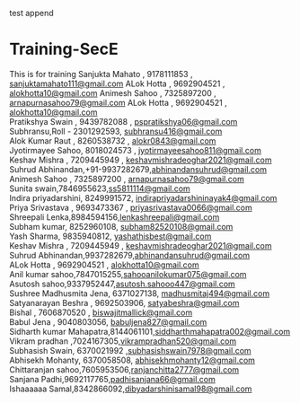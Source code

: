 
test append
# Training-SecE
This is for training
Sanjukta Mahato , 9178111853 , sanjuktamahato111@gmail.com
ALok Hotta , 9692904521 , alokhotta10@gmail.com
Animesh Sahoo , 7325897200 , arnapurnasahoo79@gmail.com
ALok Hotta , 9692904521 , alokhotta10@gmail.com</br>
Pratikshya Swain , 9439782088 , pspratikshya06@gmail.com</br>
Subhransu,Roll - 2301292593, subhransu416@gmail.com</br>
Alok Kumar Raut , 8260538732 , alokr0843@gmail.com</br>
Jyotirmayee Sahoo, 8018024573 , jyotirmayeesahoo811@gmail.com</br>
Keshav Mishra , 7209445949 , keshavmishradeoghar2021@gmail.com</br>
Suhrud Abhinandan,+91-9937282679,abhinandansuhrud@gmail.com </br>
Animesh Sahoo , 7325897200 , arnapurnasahoo79@gmail.com</br>
Sunita swain,7846955623,ss5811114@gmail.com</br>
Indira priyadarshini, 8249991572, indirapriyadarshininayak4@gmail.com</br>
Priya Srivastava , 9693473367 , priyasrivastava0066@gmail.com </br>
Shreepali Lenka,8984594156,lenkashreepali@gmail.com</br>
Subham kumar, 8252960108, subham82520108@gmail.com</br>
Yash Sharma, 9835940812, yashathisbest@gmail.com </br>
Keshav Mishra , 7209445949 , keshavmishradeoghar2021@gmail.com </br>
Suhrud Abhinandan,9937282679,abhinandansuhrud@gmail.com </br>
ALok Hotta , 9692904521 , alokhotta10@gmail.com<br>
Anil kumar sahoo,7847015255,sahooanilokumar075@gmail.com</br>
Asutosh sahoo,9337952447,asutosh.sahooo447@gmail.com</br>
Sushree Madhusmita Jena, 6371027138, madhusmitaj494@gmail.com</br>
Satyanarayan Beshra , 9692503906, satyabeshra@gmail.com</br>
Bishal , 7606870520 , biswajitmallick@gmail.com</br>
Babul Jena , 9040803056, babuljena827@gmail.com</br>
Sidharth kumar Mahapatra,8144061101,siddharthmahapatra002@gmail.com</br>
Vikram pradhan ,7024167305,vikrampradhan520@gmail.com</br>
Subhasish Swain, 6370021992 ,subhasishswain7978@gmail.com</br>
Abhisekh Mohanty, 6370058508, abhisekhmohanty12@gmail.com</br>
Chittaranjan sahoo,7605953506,ranjanchitta2777@gmail.com</br>
Sanjana Padhi,9692117765,padhisanjana66@gmail.com<br>
Ishaaaaaa Samal,8342866092,dibyadarshinisamal98@gmail.com</br>